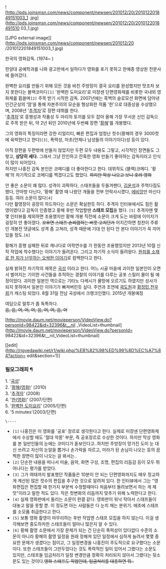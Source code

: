 ![http://pds.joinsmsn.com/news/component/newsen/201012/20/201012201849151003_1
.jpg](http://pds.joinsmsn.com/news/component/newsen/201012/20/2010122018491510
03_1.jpg)

[[JPG external image]](http://pds.joinsmsn.com/news/component/newsen/201012/20
/201012201849151003_1.jpg)

한국의 영화감독. (1974~ )

한양대 공예학과를 나와 광고판에서 일하다가 영화를 포기 못하고 한예종 영상원 전문사에 들어갔다.

완벽한 요리를 만들기 위해 모든 것을 바친 주방장이 결국 요리를 완성했지만 맛조차 보지 못한다는 블랙코미디`[1]` '완벽한 도미요리'로
미쟝센 단편영화제를 비롯한 국내외 영화제를 휩쓸며`[2]` 주목 받기 시작한 감독. 2007년에는 흑백의 슬로모션 화면에 담아낸 인간군상의
‘땀’을 통해 자본주의의 모순을 형상화한 작품 '한'으로 대종상을 수상했으며, 2008년
'[추격자](%EC%B6%94%EA%B2%A9%EC%9E%90.md)'로 장편 데뷔를 한다.  
'[추격자](%EC%B6%94%EA%B2%A9%EC%9E%90.md)'로 흥행성과 작품성 두 마리의 토끼를 모두 잡아 올해 가장 무서운
신인 감독으로 주목 받은 뒤, 약 2년 뒤인 2010년에 두번째 장편 '[황해](%ED%99%A9%ED%95%B4.md)'를 개봉했다.

그의 영화의 특징이라면 강한 리얼리티, 빠른 편집과 엄청난 컷수(황해의 경우 3000컷에 육박한다고 한다)`[3]`, 폭력성, 마초(언제나
남성들의 이야기이다)성 등이 있다.

아직 장편을 두편밖에 만들지 않았지만 두편 모두 내용도 그렇고, 시각적인 장면들도 그렇고, **상당히 세다.** 그래서 그냥 잔인하고 잔혹한
영화 만들기 좋아하는 감독이라고 인식이 많이 되어있다.  
하지만 나홍진 감독 본인은 코메디를 더 좋아한다고 한다. 데뷔작도 (블랙)코메디. '황해'의 차기작으로 코메디를 찍겠다고도 했었다.
<del>하지만 막상 나오고 보니 호러 영화</del>

안 좋은 소문이 꽤 많다. 성격이 괴팍하다, 스태프들을 두들겨팬다,
[김윤석](%EA%B9%80%EC%9C%A4%EC%84%9D.md)과 주먹다짐도 했다, 안마방 다닌다, '황해' 촬영 때 나왔던 개들을
전부 안락사시켰다, [에비앙](%EC%97%90%EB%B9%84%EC%95%99.md)만 마신다 등등. 여러 소문이 많다`[4]`  
다만 촬영장이 굉장히 하드하다는 소문은 확실한듯 하다. 추격자 인터뷰에서도 힘든 촬영이였다고 감독이 인증했고 황해 후반 작업할땐 **스태프
모집**을 했다. `[5]` 추격자땐 몇몇 인터뷰를 제외하면 조용했지만 황해 개봉 직전에 소문이 크게 도는 바람에 이미지가 굉장히 안
좋아졌다. <del>꼬우면 스태프 손찌껌하는 버릇 고치던가</del> 어지간하면 칭찬이 주류인 개봉전 댓글에도 성격 좀 고쳐라, 성격 때문에
기대 안 된다 안 본다 이야기가 꼭 끼어있을 정도.`[6]`

황해가 흥행 실패한 뒤로 캐나다로 어학연수를 가 한동안 조용했었지만 2013년 10월 신작 작업에 착수했다는 이야기가 들려온다. 그리고
차기작 소식이 들려왔다. [원죄를 소재로 한 피가 난무하는 오싹한
이야기](http://news.nate.com/view/20131127n31101)로 컴백한다고 한다.

실제 밝혀진 차기작의 제목은 [곡성](%EA%B3%A1%EC%84%B1.md) 이라고 한다. 어느 시골 마을에 괴이한 일본인이 오면서
벌어지는 기이한 사건들을 추적하는 경찰의 이야기를 다루는 공포 스릴러 물이 될 예정이었다. 괴이한 일본인 역으로는 기타노 다케시가 물망에
오르기도 하였지만 성사가 되지 못하여서 일본인 이야기가 빠져버린듯 싶다. 주연과 조연에
[곽도원](%EA%B3%BD%EB%8F%84%EC%9B%90.md)과 [황정민](%ED%99%A9%EC%A0%95%EB%AF%BC.md),[천우희](%EC%B2%9C%EC%9A%B0%ED%9D%AC.md)가 캐스팅 되었다. 8월 31일 전남 곡성에서 크랭크인했다.
2015년 개봉예정

여담으로 말투가 좀 독특하다.  
<del>음, 음, 어, 어, 어, 음, 어, 어, 음, 어</del>

[http://movie.daum.net/movieperson/VideoView.do?personId=98422&id=32396&t__nil
_VideoList=thumbnail](http://movie.daum.net/movieperson/VideoView.do?personId=
98422&id=32396&t__nil_VideoList=thumbnail)

[[edit](http://rigvedawiki.net/r1/wiki.php/%EB%82%98%ED%99%8D%EC%A7%84?action=
edit&section=1)]

### 필모그래피 ¶

  

1\. '[곡성](%EA%B3%A1%EC%84%B1.md)'  
2\. '[황해(영화)](%ED%99%A9%ED%95%B4%28%EC%98%81%ED%99%94%29.md)' (2010)  
3\. '[추격자](%EC%B6%94%EA%B2%A9%EC%9E%90.md)' (2008)  
4\. '[한(영화)](%ED%95%9C%28%EC%98%81%ED%99%94%29.md)' (2007/단편)  
5\. '[완벽한 도미요리](%EC%99%84%EB%B2%BD%ED%95%9C%20%EB%8F%84%EB%AF%B8%EC%9A%94%EB%A6%AC.md)' (2005/단편)  
6\. '5 minutes'(2003/단편)

`\----`

  * `[1]` 나홍진은 이 영화를 '공포' 장르로 생각한다고 한다. 실제로 미쟝센 단편영화제에서 수상할 때도 '절대 악몽' 부문, 즉 공포장르로 수상한 것이다. 하지만 막상 영화를 본 일반인들의 눈에는 코미디가 돋보인다고..하지만 주방장이 망가진 도미 눈 대신 쓰려고 자신의 눈알을 뽑거나 손가락을 자르고, 미라가 된 손님이 나오는 등의 끔찍한 장면이 많이 나오는 걸 봐서는..
  * `[2]` 단순한 내용을 떠나서 미술, 음악, 화면 구성, 조명, 편집의 리듬감 등이 모두 뛰어나다는 평가를 받았다.
  * `[3]` 그가 여태까지 발표했던 작품들은 10분이 안 되는 단편영화까지도 매우 정교하게 계산된 많은 컷수의 편집을 추구한 것으로 알려져 있다. 한 인터뷰에서 그는 "영화편집은 편집할 때 한가지 부분씩 수정할때마다 처음부터 돌려보면서 하는 게 제 맛"이라고 말한 적도 있다. 작은 컷변화의 리듬까지 맞추기 위해 노력한다고 한다.
  * `[4]` 실제 영화판에서 들리는 소문이 한결 같다. 영화판이 워낙 작아서 스태프들이 대놓고 말을 못할 뿐. 이 정도면 아는 사람들은 다 눈치 채는 분위기. 애초에 스태프를 소모품 취급한다고 한다.
  * `[5]` 보통 영화 촬영이 마무리하는 후반 작업엔 스태프 모집을 하지 않는다. 이걸 생각해보면 중도하차한 스태프들이 얼마나 많은지 알 수 있다.
  * `[6]` 황해 촬영 소문에서 가장 문제가 되는 건 단순히 폭력성이 있다없다 수준의 소문이 아니라 황해의 촬영 일정을 원래 정해져 있던 일정에서 심하게 늘려서 몇몇 중요한 문제가 생겼다는 점이고, 그 일정변경을 나홍진이 주도적으로 요구했다는 소문이다. 또한 스태프들이 그만두었다는 것도 폭력적인 일이 있어서 그랬다는 소문도 있지만, 스태프들 임금처리가 일정 변경만큼 정확히 처리되지 않아서 그랬다는 뒷소문도 있는 것이다.<del>영화 스태프도 직업인데, 임금처리를 대충하면 뭐..</del>


